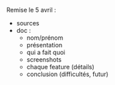 Remise le 5 avril :  
* sources  
* doc :  
    * nom/prénom  
    * présentation  
    * qui a fait quoi  
    * screenshots  
    * chaque feature (détails)  
    * conclusion  (difficultés, futur)  
